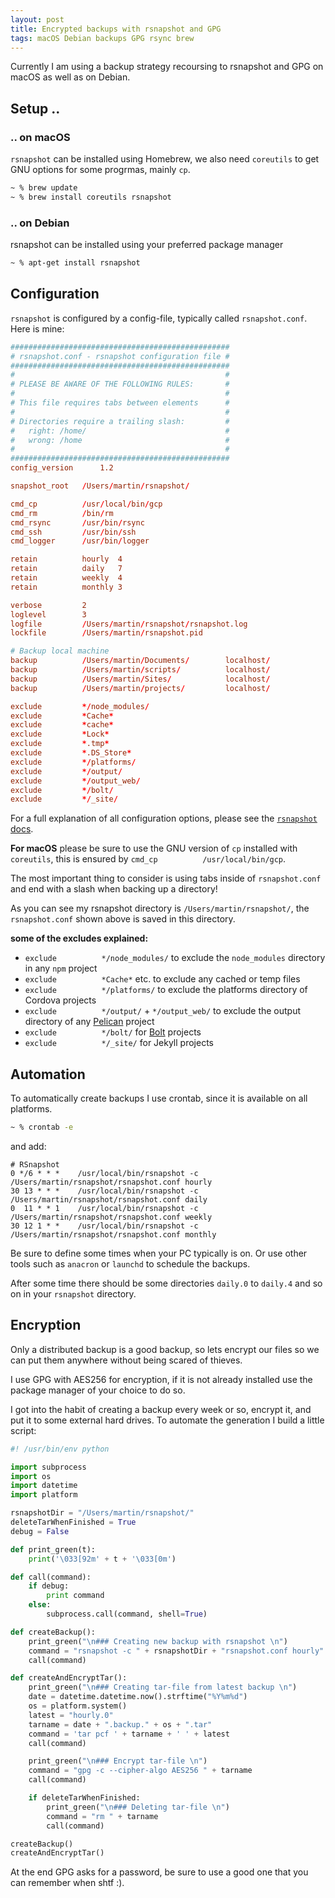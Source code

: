 ```yaml
---
layout: post
title: Encrypted backups with rsnapshot and GPG
tags: macOS Debian backups GPG rsync brew
---
```


Currently I am using a backup strategy recoursing to rsnapshot and GPG on macOS as
well as on Debian.

## Setup ..
### .. on macOS

`rsnapshot` can be installed using Homebrew, we also need `coreutils` to get GNU
options for some progrmas, mainly `cp`.

```zsh
~ % brew update
~ % brew install coreutils rsnapshot
```

### .. on Debian

rsnapshot can be installed using your preferred package manager

```zsh
~ % apt-get install rsnapshot
```

## Configuration

`rsnapshot` is configured by a config-file, typically called `rsnapshot.conf`.
Here is mine:

```conf
#################################################
# rsnapshot.conf - rsnapshot configuration file #
#################################################
#                                               #
# PLEASE BE AWARE OF THE FOLLOWING RULES:       #
#                                               #
# This file requires tabs between elements      #
#                                               #
# Directories require a trailing slash:         #
#   right: /home/                               #
#   wrong: /home                                #
#                                               #
#################################################
config_version		1.2

snapshot_root	/Users/martin/rsnapshot/

cmd_cp			/usr/local/bin/gcp
cmd_rm			/bin/rm
cmd_rsync		/usr/bin/rsync
cmd_ssh			/usr/bin/ssh
cmd_logger		/usr/bin/logger

retain			hourly	4
retain			daily	7
retain			weekly	4
retain			monthly	3

verbose			2
loglevel		3
logfile			/Users/martin/rsnapshot/rsnapshot.log
lockfile		/Users/martin/rsnapshot.pid

# Backup local machine
backup			/Users/martin/Documents/		localhost/
backup			/Users/martin/scripts/			localhost/
backup			/Users/martin/Sites/			localhost/
backup			/Users/martin/projects/			localhost/

exclude			*/node_modules/
exclude			*Cache*
exclude			*cache*
exclude			*Lock*
exclude			*.tmp*
exclude			*.DS_Store*
exclude			*/platforms/
exclude			*/output/
exclude			*/output_web/
exclude			*/bolt/
exclude			*/_site/
```

For a full explanation of all configuration options, please see the [`rsnapshot` docs](http://rsnapshot.org/rsnapshot/docs/docbook/rest.html#configuration).

__For macOS__ please be sure to use the GNU version of `cp` installed with `coreutils`, this is ensured by `cmd_cp			/usr/local/bin/gcp`.

The most important thing to consider is using tabs inside of `rsnapshot.conf` and
end with a slash when backing up a directory!

As you can see my rsnapshot directory is `/Users/martin/rsnapshot/`, the `rsnapshot.conf` shown above is saved in this directory.

__some of the excludes explained:__

* `exclude			*/node_modules/` to exclude the `node_modules` directory in any `npm` project
* `exclude			*Cache*` etc. to exclude any cached or temp files
* `exclude			*/platforms/` to exclude the platforms directory of Cordova projects
* `exclude			*/output/` + `*/output_web/` to exclude the output directory of any [Pelican](https://github.com/getpelican/pelican) project
* `exclude			*/bolt/` for [Bolt](https://bolt.cm/) projects
* `exclude			*/_site/` for Jekyll projects

## Automation

To automatically create backups I use crontab, since it is available on all platforms.

```bash
~ % crontab -e
```

and add:
```
# RSnapshot
0 */6 * * *    /usr/local/bin/rsnapshot -c /Users/martin/rsnapshot/rsnapshot.conf hourly
30 13 * * *    /usr/local/bin/rsnapshot -c /Users/martin/rsnapshot/rsnapshot.conf daily
0  11 * * 1    /usr/local/bin/rsnapshot -c /Users/martin/rsnapshot/rsnapshot.conf weekly
30 12 1 * *    /usr/local/bin/rsnapshot -c /Users/martin/rsnapshot/rsnapshot.conf monthly
```

Be sure to define some times when your PC typically is on. Or use other tools such as `anacron` or `launchd` to schedule the backups.

After some time there should be some directories `daily.0` to `daily.4` and so on in your `rsnapshot` directory.

## Encryption

Only a distributed backup is a good backup, so lets encrypt our files so we can put them anywhere without being scared of thieves.

I use GPG with AES256 for encryption, if it is not already installed use the package manager of your choice to do so.

I got into the habit of creating a backup every week or so, encrypt it, and put it to some external hard drives. To automate the generation I build a little script:

```python
#! /usr/bin/env python

import subprocess
import os
import datetime
import platform

rsnapshotDir = "/Users/martin/rsnapshot/"
deleteTarWhenFinished = True
debug = False

def print_green(t):
	print('\033[92m' + t + '\033[0m')

def call(command):
	if debug:
		print command
	else:
		subprocess.call(command, shell=True)

def createBackup():
	print_green("\n### Creating new backup with rsnapshot \n")
	command = "rsnapshot -c " + rsnapshotDir + "rsnapshot.conf hourly"
	call(command)

def createAndEncryptTar():
	print_green("\n### Creating tar-file from latest backup \n")
	date = datetime.datetime.now().strftime("%Y%m%d")
	os = platform.system()
	latest = "hourly.0"
	tarname = date + ".backup." + os + ".tar"
	command = 'tar pcf ' + tarname + ' ' + latest
	call(command)

	print_green("\n### Encrypt tar-file \n")
	command = "gpg -c --cipher-algo AES256 " + tarname
	call(command)

	if deleteTarWhenFinished:
		print_green("\n### Deleting tar-file \n")
		command = "rm " + tarname
		call(command)

createBackup()
createAndEncryptTar()
```

At the end GPG asks for a password, be sure to use a good one that you can remember when shtf :).
